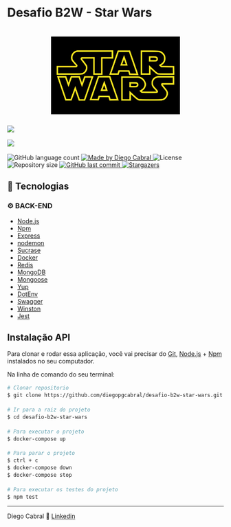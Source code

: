 # Desafio B2W - Star Wars

<h1 align="center">
  <img alt="Desafio B2W - Star Wars" title="stws" src="https://github.com/diegopgcabral/desafio-b2w-star-wars/blob/master/src/assets/logo.png" width="300px" />
</h1>

<p align="left">

  <a href="https://circleci.com/gh/diegopgcabral/desafio-b2w-star-wars/tree/master"><img src="https://circleci.com/gh/diegopgcabral/desafio-b2w-star-wars/tree/master.svg?style=svg"/></a>

  <a href="https://www.codacy.com/manual/diegopgcabral/desafio-b2w-star-wars?utm_source=github.com&amp;utm_medium=referral&amp;utm_content=diegopgcabral/desafio-b2w-star-wars&amp;utm_campaign=Badge_Grade"><img src="https://api.codacy.com/project/badge/Grade/05d365f5eaf842a38d89c719b9559d8b"/></a>

  <img alt="GitHub language count" src="https://img.shields.io/github/languages/count/diegopgcabral/desafio-b2w-star-wars?color=%2304D361">

  <a href="https://www.linkedin.com/in/diego-pg-cabral/">
    <img alt="Made by Diego Cabral" src="https://img.shields.io/badge/made%20by-Diego Cabral-%2304D361">
  </a>

  <img alt="License" src="https://img.shields.io/badge/license-MIT-%2304D361">

  <a>
    <img alt="Repository size" src="https://img.shields.io/github/repo-size/diegopgcabral/desafio-b2w-star-wars.svg">
  </a>

  <a href="https://github.com/diegopgcabral/desafio-b2w-star-wars/commits/master">
    <img alt="GitHub last commit" src="https://img.shields.io/github/last-commit/diegopgcabral/desafio-b2w-star-wars.svg">
  </a>
   <a href="https://github.com/diegopgcabral/desafio-b2w-star-wars/stargazers">
    <img alt="Stargazers" src="https://img.shields.io/github/stars/diegopgcabral/desafio-b2w-star-wars?style=social">
  </a>
</p>

## :rocket: Tecnologias

### :gear: BACK-END
-   [Node.js](https://nodejs.org/en/)
-   [Npm](https://www.npmjs.com/)
-   [Express](https://expressjs.com/)
-   [nodemon](https://nodemon.io/)
-   [Sucrase](https://github.com/alangpierce/sucrase)
-   [Docker](https://www.docker.com/docker-community)
-   [Redis](https://redis.io/)
-   [MongoDB](https://www.mongodb.com/)
-   [Mongoose](https://mongoosejs.com/)
-   [Yup](https://www.npmjs.com/package/yup)
-   [DotEnv](https://www.npmjs.com/package/dotenv)
- [Swagger](https://swagger.io/)
- [Winston](https://github.com/winstonjs/winston)
- [Jest](https://jestjs.io/)

## Instalação API

Para clonar e rodar essa aplicação, você vai precisar do [Git](https://git-scm.com), [Node.js](https://nodejs.org/en/) + [Npm](https://www.npmjs.com/) instalados no seu computador.

Na linha de comando do seu terminal:

```bash
# Clonar repositorio
$ git clone https://github.com/diegopgcabral/desafio-b2w-star-wars.git

# Ir para a raiz do projeto
$ cd desafio-b2w-star-wars

# Para executar o projeto
$ docker-compose up

# Para parar o projeto
$ ctrl + c
$ docker-compose down
$ docker-compose stop

# Para executar os testes do projeto
$ npm test
```

-------
Diego Cabral :wave: [Linkedin](https://www.linkedin.com/in/diego-pg-cabral/)
